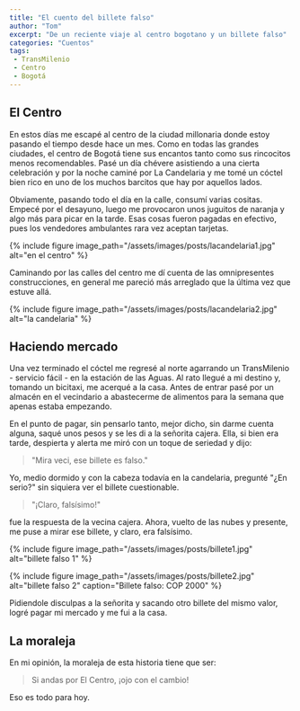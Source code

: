 ```yaml
---
title: "El cuento del billete falso"
author: "Tom"
excerpt: "De un reciente viaje al centro bogotano y un billete falso"
categories: "Cuentos"
tags: 
 - TransMilenio
 - Centro
 - Bogotá
---
```


## El Centro

En estos días me escapé al centro de la ciudad millonaria donde estoy pasando el tiempo desde hace un mes. Como en todas las grandes ciudades, el centro de Bogotá tiene sus encantos tanto como sus rincocitos menos recomendables. Pasé un día chévere asistiendo a una cierta celebración y por la noche caminé por La Candelaria y me tomé un cóctel bien rico en uno de los muchos barcitos que hay por aquellos lados.

Obviamente, pasando todo el día en la calle, consumí varias cositas. Empecé por el desayuno, luego me provocaron unos juguitos de naranja y algo más para picar en la tarde. Esas cosas fueron pagadas en efectivo, pues los vendedores ambulantes rara vez aceptan tarjetas.

{% include figure image_path="/assets/images/posts/lacandelaria1.jpg" alt="en el centro" %}

Caminando por las calles del centro me dí cuenta de las omnipresentes construcciones, en general me pareció más arreglado que la última vez que estuve allá. 

{% include figure image_path="/assets/images/posts/lacandelaria2.jpg" alt="la candelaria" %}

## Haciendo mercado

Una vez terminado el cóctel me regresé al norte agarrando un TransMilenio - servicio fácil - en la estación de las Aguas. Al rato llegué a mi destino y, tomando un bicitaxi, me acerqué a la casa. Antes de entrar pasé por un almacén en el vecindario a abastecerme de alimentos para la semana que apenas estaba empezando. 

En el punto de pagar, sin pensarlo tanto, mejor dicho, sin darme cuenta alguna, saqué unos pesos y se les di a la señorita cajera. Ella, si bien era tarde, despierta y alerta me miró con un toque de seriedad y dijo: 

> "Mira veci, ese billete es falso."

Yo, medio dormido y con la cabeza todavía en la candelaria, pregunté "¿En serio?" sin siquiera ver el billete cuestionable.

> "¡Claro, falsísimo!" 

fue la respuesta de la vecina cajera. Ahora, vuelto de las nubes y presente, me puse a mirar ese billete, y claro, era falsísimo.

{% include figure image_path="/assets/images/posts/billete1.jpg" alt="billete falso 1" %}

{% include figure image_path="/assets/images/posts/billete2.jpg" alt="billete falso 2" caption="Billete falso: COP 2000" %}

Pidiendole disculpas a la señorita y sacando otro billete del mismo valor, logré pagar mi mercado y me fui a la casa.

## La moraleja

En mi opinión, la moraleja de esta historia tiene que ser: 

> Si andas por El Centro, ¡ojo con el cambio!

Eso es todo para hoy.